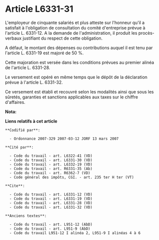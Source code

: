 # Article L6331-31

L'employeur de cinquante salariés et plus atteste sur l'honneur qu'il a satisfait à l'obligation de consultation du comité
d'entreprise prévue à l'article L. 6331-12. A la demande de l'administration, il produit les procès-verbaux justifiant du
respect de cette obligation.

A défaut, le montant des dépenses ou contributions auquel il est tenu par l'article L. 6331-19 est majoré de 50 %.

Cette majoration est versée dans les conditions prévues au premier alinéa de l'article L. 6331-28.

Le versement est opéré en même temps que le dépôt de la déclaration prévue à l'article L. 6331-32.

Ce versement est établi et recouvré selon les modalités ainsi que sous les sûretés, garanties et sanctions applicables aux
taxes sur le chiffre d'affaires.

**Nota:**



**Liens relatifs à cet article**

	**Codifié par**:

	  - Ordonnance 2007-329 2007-03-12 JORF 13 mars 2007

	**Cité par**:

	  - Code du travail - art. L6322-41 (VD)
	  - Code du travail - art. L6331-30 (VD)
	  - Code du travail - art. L6332-19 (VD)
	  - Code du travail - art. R6331-35 (Ab)
	  - Code du travail - art. R6362-7 (VD)
	  - Code général des impôts, CGI. - art. 235 ter H ter (VT)

	**Cite**:

	  - Code du travail - art. L6331-12 (VD)
	  - Code du travail - art. L6331-19 (VD)
	  - Code du travail - art. L6331-28 (VD)
	  - Code du travail - art. L6331-32 (VD)

	**Anciens textes**:

	  - Code du travail - art. L951-12 (AbD)
	  - Code du travail - art. L951-9 (AbD)
	  - Code du travail L951-12 I alinéa 2, L951-9 I alinéas 4 à 6
